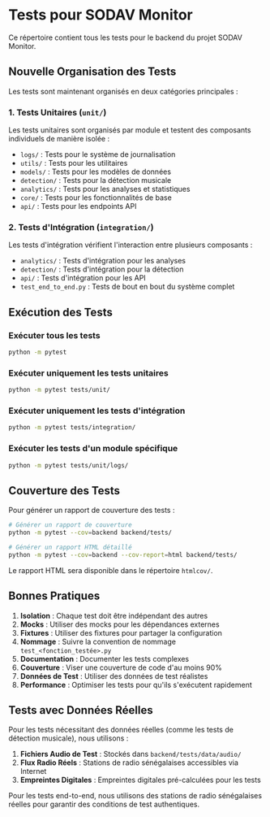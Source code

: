 # Tests pour SODAV Monitor

Ce répertoire contient tous les tests pour le backend du projet SODAV Monitor.

## Nouvelle Organisation des Tests

Les tests sont maintenant organisés en deux catégories principales :

### 1. Tests Unitaires (`unit/`)

Les tests unitaires sont organisés par module et testent des composants individuels de manière isolée :

- `logs/` : Tests pour le système de journalisation
- `utils/` : Tests pour les utilitaires
- `models/` : Tests pour les modèles de données
- `detection/` : Tests pour la détection musicale
- `analytics/` : Tests pour les analyses et statistiques
- `core/` : Tests pour les fonctionnalités de base
- `api/` : Tests pour les endpoints API

### 2. Tests d'Intégration (`integration/`)

Les tests d'intégration vérifient l'interaction entre plusieurs composants :

- `analytics/` : Tests d'intégration pour les analyses
- `detection/` : Tests d'intégration pour la détection
- `api/` : Tests d'intégration pour les API
- `test_end_to_end.py` : Tests de bout en bout du système complet

## Exécution des Tests

### Exécuter tous les tests
```bash
python -m pytest
```

### Exécuter uniquement les tests unitaires
```bash
python -m pytest tests/unit/
```

### Exécuter uniquement les tests d'intégration
```bash
python -m pytest tests/integration/
```

### Exécuter les tests d'un module spécifique
```bash
python -m pytest tests/unit/logs/
```

## Couverture des Tests

Pour générer un rapport de couverture des tests :

```bash
# Générer un rapport de couverture
python -m pytest --cov=backend backend/tests/

# Générer un rapport HTML détaillé
python -m pytest --cov=backend --cov-report=html backend/tests/
```

Le rapport HTML sera disponible dans le répertoire `htmlcov/`.

## Bonnes Pratiques

1. **Isolation** : Chaque test doit être indépendant des autres
2. **Mocks** : Utiliser des mocks pour les dépendances externes
3. **Fixtures** : Utiliser des fixtures pour partager la configuration
4. **Nommage** : Suivre la convention de nommage `test_<fonction_testée>.py`
5. **Documentation** : Documenter les tests complexes
6. **Couverture** : Viser une couverture de code d'au moins 90%
7. **Données de Test** : Utiliser des données de test réalistes
8. **Performance** : Optimiser les tests pour qu'ils s'exécutent rapidement

## Tests avec Données Réelles

Pour les tests nécessitant des données réelles (comme les tests de détection musicale), nous utilisons :

1. **Fichiers Audio de Test** : Stockés dans `backend/tests/data/audio/`
2. **Flux Radio Réels** : Stations de radio sénégalaises accessibles via Internet
3. **Empreintes Digitales** : Empreintes digitales pré-calculées pour les tests

Pour les tests end-to-end, nous utilisons des stations de radio sénégalaises réelles pour garantir des conditions de test authentiques.

